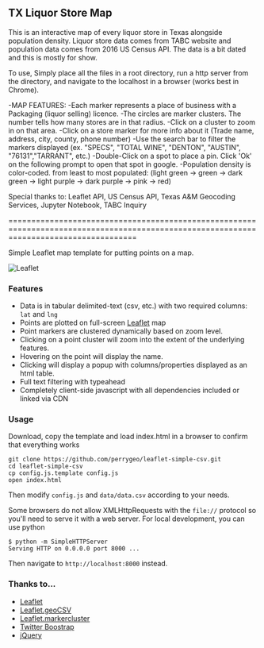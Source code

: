 ## TX Liquor Store Map

This is an interactive map of every liquor store in Texas alongside population density. Liquor store data comes from TABC website and population data comes from 2016 US Census API. The data is a bit dated and this is mostly for show.

To use, Simply place all the files in a root directory, run a http server from the directory, and navigate to the localhost in a browser (works best in Chrome).


-MAP FEATURES:
-Each marker represents a place of business with a Packaging (liquor selling) licence.
-The circles are marker clusters. The number tells how many stores are in that radius.
-Click on a cluster to zoom in on that area.
-Click on a store marker for more info about it (Trade name, address, city, county, phone number)
-Use the search bar to filter the markers displayed (ex. "SPECS", "TOTAL WINE", "DENTON", "AUSTIN", "76131","TARRANT", etc.)
-Double-Click on a spot to place a pin. Click 'Ok' on the following prompt to open that spot in google.
-Population density is color-coded. from least to most populated: (light green -> green -> dark green -> light purple -> dark purple -> pink -> red)

Special thanks to: Leaflet API, US Census API, Texas A&M Geocoding Services, Jupyter Notebook, TABC Inquiry

========================================================================================================================================

Simple Leaflet map template for putting points on a map.

<img src="https://raw.github.com/perrygeo/leaflet-simple-csv/master/img/screenshot1.png" alt="Leaflet" />

### Features
* Data is in tabular delimited-text (csv, etc.) with two required columns: `lat` and `lng`
* Points are plotted on full-screen [Leaflet](https://github.com/Leaflet/Leaflet) map
* Point markers are clustered dynamically based on zoom level.
* Clicking on a point cluster will zoom into the extent of the underlying features.
* Hovering on the point will display the name. 
* Clicking will display a popup with columns/properties displayed as an html table.
* Full text filtering with typeahead
* Completely client-side javascript with all dependencies included or linked via CDN

###
### Usage
Download, copy the template and load index.html in a browser to confirm that everything works

```
git clone https://github.com/perrygeo/leaflet-simple-csv.git
cd leaflet-simple-csv
cp config.js.template config.js
open index.html
```

Then modify `config.js` and `data/data.csv` according to your needs.

Some browsers do not allow XMLHttpRequests with the `file://` protocol so you'll need to serve it with a web server. For local development, you can use python

```
$ python -m SimpleHTTPServer
Serving HTTP on 0.0.0.0 port 8000 ...
```
Then navigate to `http://localhost:8000` instead.

### Thanks to...

* [Leaflet](https://github.com/Leaflet/Leaflet)
* [Leaflet.geoCSV](https://github.com/joker-x/Leaflet.geoCSV)
* [Leaflet.markercluster](https://github.com/Leaflet/Leaflet.markercluster)
* [Twitter Boostrap](http://twitter.github.io/bootstrap/)
* [jQuery](http://jquery.com/)


